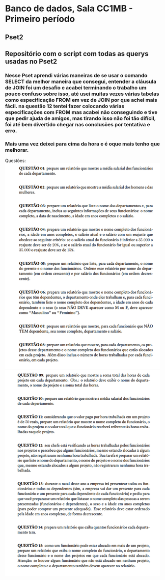 # Banco de dados, Sala CC1MB - Primeiro período 
## Pset2

## Repositório com o script com todas as querys usadas no Pset2
### Nesse Pset aprendi várias maneiras de se usar o comando SELECT da melhor maneira que consegui, entender a cláusula de JOIN foi um desafio e acabei terminando o trabalho um pouco confuso sobre isso, até usei muitas vezes várias tabelas como especificação FROM em vez de JOIN por que achei mais fácil. na questão 12 tentei fazer colocando várias especificações com FROM mas acabei não conseguindo e tive que pedir ajuda de amigos, mas tirando isso não foi tão difícil, foi até bem divertido chegar nas conclusões por tentativa e erro.
### Mais uma vez deixei para cima da hora e é oque mais tenho que melhorar.
Questões: ![Foto](https://github.com/ArthurGabler111/uvv_bd_1_cc1mb/blob/main/pset.2/questoes%201-8.png) 
![Foto](https://github.com/ArthurGabler111/uvv_bd_1_cc1mb/blob/main/pset.2/questoes%209-15.png)
           
